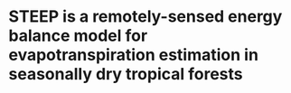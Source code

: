 # STEEP is a remotely-sensed energy balance model for evapotranspiration estimation in seasonally dry tropical forests
